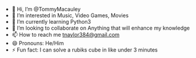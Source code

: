- 👋 Hi, I’m @TommyMacauley
- 👀 I’m interested in Music, Video Games, Movies
- 🌱 I’m currently learning Python3
- 💞️ I’m looking to collaborate on Anything that will enhance my knowledge
- 📫 How to reach me tnaylor384@gmail.com
- 😄 Pronouns: He/Him
- ⚡ Fun fact: I can solve a rubiks cube in like under 3 minutes

<!---
TommyMacauley/TommyMacauley is a ✨ special ✨ repository because its `README.md` (this file) appears on your GitHub profile.
You can click the Preview link to take a look at your changes.
--->
